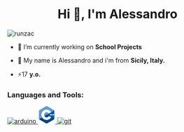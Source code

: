 <h1 align="center">Hi 👋, I'm Alessandro</h1>
<p align="left"> <img src="https://komarev.com/ghpvc/?username=runzac&label=Profile%20views&color=0e75b6&style=flat" alt="runzac" /> </p>

- 🔭 I’m currently working on **School Projects**

- 🎈 My name is Alessandro and i'm from **Sicily, Italy.**

- ⚡17 **y.o.**

</p>

<h3 align="left">Languages and Tools:</h3>
<p align="left"> <a href="https://www.arduino.cc/" target="_blank" rel="noreferrer"> <img src="https://cdn.worldvectorlogo.com/logos/arduino-1.svg" alt="arduino" width="40" height="40"/> </a> <a href="https://www.w3schools.com/cpp/" target="_blank" rel="noreferrer"> <img src="https://raw.githubusercontent.com/devicons/devicon/master/icons/cplusplus/cplusplus-original.svg" alt="cplusplus" width="40" height="40"/> </a> <a href="https://git-scm.com/" target="_blank" rel="noreferrer"> <img src="https://www.vectorlogo.zone/logos/git-scm/git-scm-icon.svg" alt="git" width="40" height="40"/> </a> </p>
